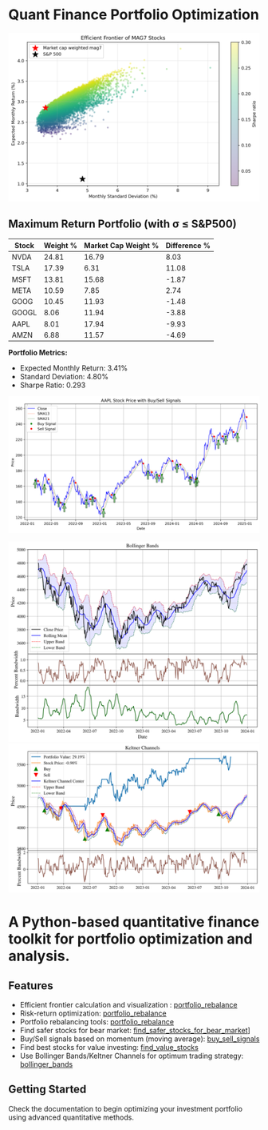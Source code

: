# Quant Finance Portfolio Optimization

![Efficient Frontier](figures/efficient_frontier.png)

## Maximum Return Portfolio (with σ ≤ S&P500)

| Stock | Weight % | Market Cap Weight % | Difference % |
|-------|----------|-------------------|--------------|
| NVDA  | 24.81    | 16.79             | 8.03         |
| TSLA  | 17.39    | 6.31              | 11.08        |
| MSFT  | 13.81    | 15.68             | -1.87        |
| META  | 10.59    | 7.85              | 2.74         |
| GOOG  | 10.45    | 11.93             | -1.48        |
| GOOGL | 8.06     | 11.94             | -3.88        |
| AAPL  | 8.01     | 17.94             | -9.93        |
| AMZN  | 6.88     | 11.57             | -4.69        |

**Portfolio Metrics:**
- Expected Monthly Return: 3.41%
- Standard Deviation: 4.80%
- Sharpe Ratio: 0.293

![Buy/Sell Signal using momentum](figures/AAPL_stock_price.png)

![Bollinger Bands](figures/bollinger_bands.png)
![Keltner Channels](figures/keltner_channels.png)

# A Python-based quantitative finance toolkit for portfolio optimization and analysis.

## Features
- Efficient frontier calculation and visualization : [portfolio_rebalance](portfolio_rebalance.ipynb)
- Risk-return optimization: [portfolio_rebalance](portfolio_rebalance.ipynb)
- Portfolio rebalancing tools: [portfolio_rebalance](portfolio_rebalance.ipynb)
- Find safer stocks for bear market: [find_safer_stocks_for_bear_market](find_safer_stocks_for_bear_market.ipynb)]
- Buy/Sell signals based on momentum (moving average): [buy_sell_signals](buy_sell_signals.ipynb)
- Find best stocks for value investing: [find_value_stocks](find_value_stocks.ipynb)
- Use Bollinger Bands/Keltner Channels for optimum trading strategy: [bollinger_bands](bollinger_bands.ipynb)

## Getting Started
Check the documentation to begin optimizing your investment portfolio using advanced quantitative methods.
